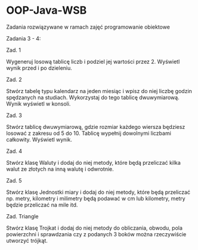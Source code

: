 # OOP-Java-WSB
Zadania rozwiązywane w ramach zajęć programowanie obiektowe

Zadania 3 - 4:

Zad. 1 

Wygeneruj losową tablicę liczb i podziel jej wartości przez 2. Wyświetl wynik przed i po dzieleniu. 

Zad. 2 

Stwórz tabelę typu kalendarz na jeden miesiąc i wpisz do niej liczbę godzin spędzanych na studiach. Wykorzystaj do tego tablicę dwuwymiarową. Wynik wyświetl w konsoli. 

Zad. 3 

Stwórz tablicę dwuwymiarową, gdzie rozmiar każdego wiersza będziesz losować z zakresu od 5 do 10. Tablicę wypełnij dowolnymi liczbami całkowity. Wyświetl wynik.

Zad. 4 

Stwórz klasę Waluty i dodaj do niej metody, które będą przeliczać kilka walut ze złotych na inną walutę i odwrotnie. 

Zad. 5 

Stwórz klasę Jednostki miary i dodaj do niej metody, które będą przeliczać np. metry, kilometry i milimetry będą podawać w cm lub kilometry, metry będzie przeliczać na mile itd. 

Zad. Triangle

Stwórz klasę Trojkat i dodaj do niej metody do obliczania, obwodu, pola powierzchni i sprawdzania czy z podanych 3 boków można rzeczywiście utworzyć trójkąt. 
